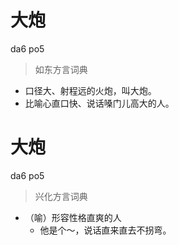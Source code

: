 # 大炮
da6 po5
> 如东方言词典
- 口径大、射程远的火炮，叫大炮。
- 比喻心直口快、说话嗓门儿高大的人。

# 大炮
da6 po5
> 兴化方言词典
- （喻）形容性格直爽的人
  - 他是个～，说话直来直去不拐弯。
